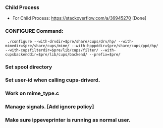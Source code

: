 
### Child Process
- For Child Process: https://stackoverflow.com/a/36945270 [Done]

### CONFIGURE Command: 
```
 ./configure --with-drvdir=$pre/share/cups/drv/hp/ --with-mimedir=$pre/share/cups/mime/ --with-hpppddir=$pre/share/cups/ppd/hp/ --with-cupsfilterdir=$pre/lib/cups/filter/ --with-cupsbackenddir=$pre/lib/cups/backend/ --prefix=$pre/
```

### Set spool directory

### Set user-id when calling cups-driverd.

### Work on mime_type.c

### Manage signals. [Add ignore policy]

### Make sure ippeveprinter is running as normal user.